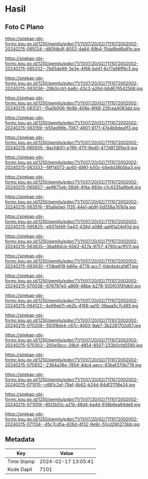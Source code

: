 # Hasil

## Foto C Plano

https://sirekap-obj-formc.kpu.go.id/1250/pemilu/pdpr/71/11/07/20/02/7111072002002-20240215-065124--d80fdb4f-8053-4a84-89b4-15da9bd6a91e.jpg

https://sirekap-obj-formc.kpu.go.id/1250/pemilu/pdpr/71/11/07/20/02/7111072002002-20240215-065202--7b65de99-3e3e-4f66-bd41-6cf7a98ff9c5.jpg

https://sirekap-obj-formc.kpu.go.id/1250/pemilu/pdpr/71/11/07/20/02/7111072002002-20240215-063036--29b0ccb1-ba8c-43c3-a26d-b6d676542568.jpg

https://sirekap-obj-formc.kpu.go.id/1250/pemilu/pdpr/71/11/07/20/02/7111072002002-20240215-063121--15a0b006-9b9b-408e-8f48-23fcea4083dd.jpg

https://sirekap-obj-formc.kpu.go.id/1250/pemilu/pdpr/71/11/07/20/02/7111072002002-20240215-063159--b55ed99b-7067-4901-8171-47e4b9dea1f3.jpg

https://sirekap-obj-formc.kpu.go.id/1250/pemilu/pdpr/71/11/07/20/02/7111072002002-20240215-065505--8acfdb51-e766-4111-8ed0-477d9726fac9.jpg

https://sirekap-obj-formc.kpu.go.id/1250/pemilu/pdpr/71/11/07/20/02/7111072002002-20240215-063333--f8f14072-ac60-4981-b50c-b5edd38b5ba3.jpg

https://sirekap-obj-formc.kpu.go.id/1250/pemilu/pdpr/71/11/07/20/02/7111072002002-20240215-065657--ae9675eb-58d4-4f4a-883e-c1c4335a9be6.jpg

https://sirekap-obj-formc.kpu.go.id/1250/pemilu/pdpr/71/11/07/20/02/7111072002002-20240215-063519--95a9a1ad-1135-44e1-ab9f-0d558a761b1a.jpg

https://sirekap-obj-formc.kpu.go.id/1250/pemilu/pdpr/71/11/07/20/02/7111072002002-20240215-065825--e937ef49-5a43-439d-a088-aaf41a24ef0d.jpg

https://sirekap-obj-formc.kpu.go.id/1250/pemilu/pdpr/71/11/07/20/02/7111072002002-20240215-063835--36a884cb-6562-427a-9757-4780cacff511.jpg

https://sirekap-obj-formc.kpu.go.id/1250/pemilu/pdpr/71/11/07/20/02/7111072002002-20240215-063930--f7dbe619-b66a-4778-acc7-0de4edca1df7.jpg

https://sirekap-obj-formc.kpu.go.id/1250/pemilu/pdpr/71/11/07/20/02/7111072002002-20240215-070038--676787e0-a869-48be-b278-500f03f81db0.jpg

https://sirekap-obj-formc.kpu.go.id/1250/pemilu/pdpr/71/11/07/20/02/7111072002002-20240215-064123--4e99eb11-eb2b-4169-aa10-39aaa5c7c485.jpg

https://sirekap-obj-formc.kpu.go.id/1250/pemilu/pdpr/71/11/07/20/02/7111072002002-20240215-070208--550f8de4-c67c-4003-9ab7-3b2281702d57.jpg

https://sirekap-obj-formc.kpu.go.id/1250/pemilu/pdpr/71/11/07/20/02/7111072002002-20240215-070303--200e5bcc-29b4-4854-8507-233b0cfd5590.jpg

https://sirekap-obj-formc.kpu.go.id/1250/pemilu/pdpr/71/11/07/20/02/7111072002002-20240215-070932--2364a38e-7854-4dcd-aecc-83baf370b776.jpg

https://sirekap-obj-formc.kpu.go.id/1250/pemilu/pdpr/71/11/07/20/02/7111072002002-20240215-071015--c681c2af-79af-4b62-b24d-84df21116e24.jpg

https://sirekap-obj-formc.kpu.go.id/1250/pemilu/pdpr/71/11/07/20/02/7111072002002-20240215-071059--85f2b51c-a21b-48d4-ba4d-936b6ea94de6.jpg

https://sirekap-obj-formc.kpu.go.id/1250/pemilu/pdpr/71/11/07/20/02/7111072002002-20240215-071134--45c7cd5a-426d-4f32-9e9c-51cd290273bb.jpg


## Metadata

| Key        | Value               |
| ---------- | ------------------- |
| Time Stamp | 2024-02-17 13:05:41 |
| Kode Dapil | 7101                |



